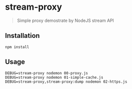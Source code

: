 # stream-proxy
> Simple proxy demostrate by NodeJS stream API

## Installation

    npm install

## Usage

    DEBUG=stream-proxy nodemon 00-proxy.js
    DEBUG=stream-proxy nodemon 01-simple-cache.js
    DEBUG=stream-proxy,stream-proxy:dump nodemon 02-https.js

